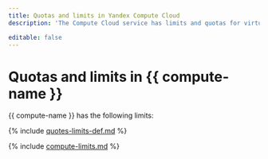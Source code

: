 ```yaml
---
title: Quotas and limits in Yandex Compute Cloud
description: 'The Compute Cloud service has limits and quotas for virtual machines, HDD and SSD disks. You will learn more about the limitations of the service in this article.'

editable: false
---
```


# Quotas and limits in {{ compute-name }}

{{ compute-name }} has the following limits:

{% include [quotes-limits-def.md](../../_includes/quotes-limits-def.md) %}

{% include [compute-limits.md](../../_includes/compute-limits.md) %}